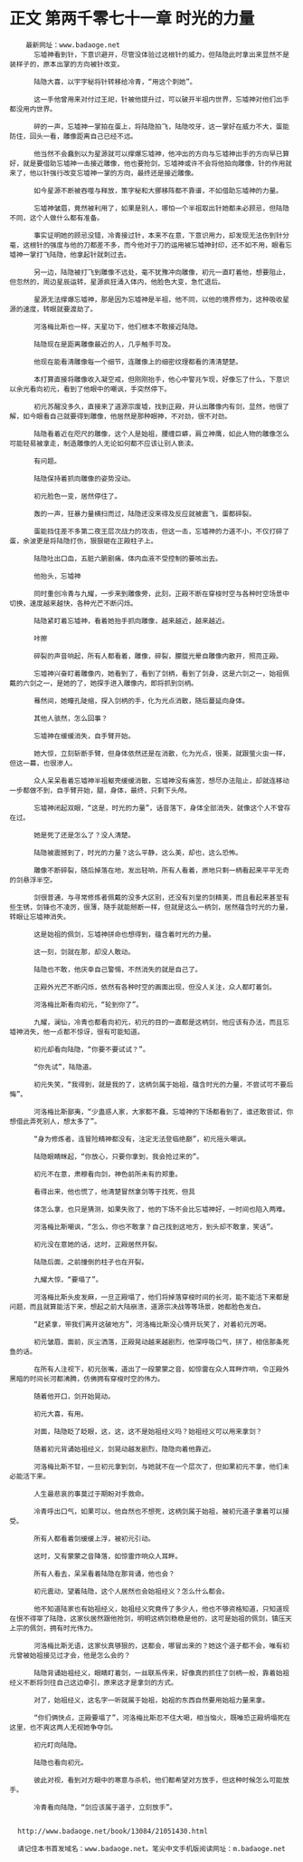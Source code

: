 # 正文 第两千零七十一章 时光的力量
        最新网址：www.badaoge.net
          忘墟神看到针，下意识避开，尽管没体验过这根针的威力，但陆隐此时拿出来显然不是装样子的，原本出掌的方向被针改变。
      
          陆隐大喜，以宇字秘将针转移给冷青，“用这个刺她”。
      
          这一手他曾用来对付过王祀，针被他提升过，可以破开半祖内世界，忘墟神对他们出手都没用内世界。
      
          砰的一声，忘墟神一掌拍在蛋上，将陆隐拍飞，陆隐咬牙，这一掌好在威力不大，蛋能防住，回头一看，雕像距离自己已经不远。
      
          他当然不会蠢到以为星源就可以撑爆忘墟神，他冲出的方向与忘墟神出手的方向早已算好，就是要借助忘墟神一击接近雕像，他也要抢剑，忘墟神或许不会将他拍向雕像，针的作用就来了，他以针强行改变忘墟神一掌的方向，最终还是接近雕像。
      
          如今星源不断被吞噬与释放，策字秘和大挪移阵都不靠谱，不如借助忘墟神的力量。
      
          忘墟神皱眉，竟然被利用了，如果是别人，哪怕一个半祖取出针她都未必顾忌，但陆隐不同，这个人做什么都有准备。
      
          事实证明她的顾忌没错，冷青接过针，本来不在意，下意识用力，却发现无法伤到针分毫，这根针的强度与他的刀都差不多，而今他对于刀的运用被忘墟神封印，还不如不用，眼看忘墟神一掌打飞陆隐，他拿起针就刺过去。
      
          另一边，陆隐被打飞到雕像不远处，毫不犹豫冲向雕像，初元一直盯着他，想要阻止，但忽然的，周边星辰运转，星源疯狂涌入体内，他脸色大变，急忙退后。
      
          星源无法撑爆忘墟神，那是因为忘墟神是半祖，他不同，以他的境界修为，这种吸收星源的速度，转眼就要渡劫了。
      
          河洛梅比斯也一样，天星功下，他们根本不敢接近陆隐。
      
          陆隐现在是距离雕像最近的人，几乎触手可及。
      
          他现在能看清雕像每一个细节，连雕像上的细密纹理都看的清清楚楚。
      
          本打算直接将雕像收入凝空戒，但刚刚抬手，他心中警兆乍现，好像忘了什么，下意识以余光看向初元，看到了他眼中的嘲讽，手突然停下。
      
          初元苏醒没多久，直接来了道源宗废墟，找到正殿，并认出雕像内有剑，显然，他很了解，如今眼看自己就要得到雕像，他居然是那种眼神，不对劲，很不对劲。
      
          陆隐看着近在咫尺的雕像，这个人是始祖，腰缠巨蟒，肩立神鹰，如此人物的雕像怎么可能轻易被拿走，制造雕像的人无论如何都不应该让别人亵渎。
      
          有问题。
      
          陆隐保持着抓向雕像的姿势没动。
      
          初元脸色一变，居然停住了。
      
          轰的一声，狂暴力量横扫而过，陆隐还没来得及反应就被震飞，蛋都碎裂。
      
          蛋能挡住差不多第二夜王层次战力的攻击，但这一击，忘墟神的力道不小，不仅打碎了蛋，余波更是将陆隐打伤，狠狠砸在正殿柱子上。
      
          陆隐吐出口血，五脏六腑剧痛，体内血液不受控制的要咳出去。
      
          他抬头，忘墟神
      
          同时重创冷青与九耀，一步来到雕像旁，此刻，正殿不断在穿梭时空与各种时空场景中切换，速度越来越快，各种光芒不断闪烁。
      
          陆隐紧盯着忘墟神，看着她抬手抓向雕像，越来越近，越来越近。
      
          咔擦
      
          碎裂的声音响起，所有人都看着，雕像，碎裂，朦胧光晕自雕像内散开，照亮正殿。
      
          忘墟神兴奋盯着雕像内，她看到了，看到了剑柄，看到了剑身，这是六剑之一，始祖佩戴的六剑之一，是她的了，她探手进入雕像内，即将抓到剑柄。
      
          蓦然间，她瞳孔陡缩，探入剑柄的手，化为光点消散，随后蔓延向身体。
      
          其他人骇然，怎么回事？
      
          忘墟神在缓缓消失，自手臂开始。
      
          她大惊，立刻斩断手臂，但身体依然还是在消散，化为光点，很美，就跟萤火虫一样，但这一幕，也很渗人。
      
          众人呆呆看着忘墟神半祖躯壳缓缓消散，忘墟神没有痛苦，想尽办法阻止，却就连移动一步都做不到，自手臂开始，腿，身体，最终，只剩下头颅。
      
          忘墟神闭起双眼，“这是，时光的力量”，话音落下，身体全部消失，就像这个人不曾存在过。
      
          她是死了还是怎么了？没人清楚。
      
          陆隐被震撼到了，时光的力量？这么平静，这么美，却也，这么恐怖。
      
          雕像不断碎裂，随后掉落在地，发出轻响，所有人看着，原地只剩一柄看起来平平无奇的剑悬浮半空。
      
          剑很普通，与寻常修炼者佩戴的没多大区别，还没有刘皇的剑精美，而且看起来甚至有些生锈，剑锋也不凌厉，很薄，随手就能掰断一样，但就是这么一柄剑，居然蕴含时光的力量，转眼让忘墟神消失。
      
          这是始祖的佩剑，忘墟神拼命也想得到，蕴含着时光的力量。
      
          这一刻，剑就在那，却没人敢动。
      
          陆隐也不敢，他庆幸自己警惕，不然消失的就是自己了。
      
          正殿外光芒不断闪烁，依然有各种时空的画面出现，但没人关注，众人都盯着剑。
      
          河洛梅比斯看向初元，“轮到你了”。
      
          九耀，澜仙，冷青也都看向初元，初元的目的一直都是这柄剑，他应该有办法，而且忘墟神消失，他一点都不惊讶，很有可能知道。
      
          初元却看向陆隐，“你要不要试试？”。
      
          “你先试”，陆隐道。
      
          初元失笑，“我得到，就是我的了，这柄剑属于始祖，蕴含时光的力量，不尝试可不要后悔”。
      
          河洛梅比斯鄙夷，“少蛊惑人家，大家都不蠢，忘墟神的下场都看到了，谁还敢尝试，你想借此弄死别人，想太多了”。
      
          “身为修炼者，连冒险精神都没有，注定无法登临绝巅”，初元摇头嘲讽。
      
          陆隐眼睛眯起，“你放心，只要你拿到，我会抢过来的”。
      
          初元不在意，肃穆看向剑，神色前所未有的郑重。
      
          看得出来，他也慌了，他清楚冒然拿剑等于找死，但具
      
          体怎么拿，也只是猜测，如果失败了，他的下场不会比忘墟神好，一时间也陷入两难。
      
          河洛梅比斯嘲讽，“怎么，你也不敢拿？自己找到这地方，到头却不敢拿，笑话”。
      
          初元没在意她的话，这时，正殿居然开裂。
      
          陆隐后面，之前撞倒的柱子也在开裂。
      
          九耀大惊，“要塌了”。
      
          河洛梅比斯头皮发麻，一旦正殿塌了，他们将掉落穿梭时间的长河，能不能活下来都是问题，而且就算能活下来，想起之前大陆崩溃，道源宗决战等等场景，她都脸色发白。
      
          “赶紧拿，带我们离开这破地方”，河洛梅比斯没心情开玩笑了，对着初元厉喝。
      
          初元皱眉，面前，灰尘洒落，正殿晃动越来越剧烈，他深呼吸口气，拼了，相信那条死鱼的话。
      
          在所有人注视下，初元张嘴，道出了一段蒙蒙之音，如惊雷在众人耳畔炸响，令正殿外黑暗的时间长河都沸腾，仿佛拥有穿梭时空的伟力。
      
          随着他开口，剑开始晃动。
      
          初元大喜，有用。
      
          对面，陆隐眨了眨眼，这，这，这不是始祖经义吗？始祖经义可以用来拿剑？
      
          随着初元背诵始祖经义，剑晃动越发剧烈，隐隐向着他靠近。
      
          河洛梅比斯不甘，一旦初元拿到剑，与她就不在一个层次了，但如果初元不拿，他们未必能活下来。
      
          人生最悲哀的事莫过于期盼对手救命。
      
          冷青呼出口气，如果可以，他自然也不想死，这柄剑属于始祖，被初元道子拿着可以接受。
      
          所有人都看着剑缓缓上浮，被初元引动。
      
          这时，又有蒙蒙之音降落，如惊雷炸响众人耳畔。
      
          所有人看去，呆呆看着陆隐在那背诵，他也会？
      
          初元震动，望着陆隐，这个人居然也会始祖经义？怎么什么都会。
      
          他不知道陆家也有始祖经义，始祖经义究竟传了多少人，他也不够资格知道，只知道现在恨不得宰了陆隐，这家伙居然跟他抢剑，明明这柄剑稳稳是他的，这可是始祖的佩剑，镇压天上宗的佩剑，拥有时光伟力。
      
          河洛梅比斯无语，这家伙真够狠的，这都会，哪冒出来的？她这个道子都不会，唯有初元曾被始祖接见过才会，他是怎么会的？
      
          陆隐背诵始祖经义，眼睛盯着剑，一丝联系传来，好像真的抓住了剑柄一般，靠着始祖经义不断将剑往自己这边牵引，原来这才是拿剑的方式。
      
          对了，始祖经义，这名字一听就属于始祖，始祖的东西自然要用始祖力量来拿。
      
          “你们俩快点，正殿要塌了”，河洛梅比斯忍不住大喝，相当恼火，既唯恐正殿坍塌死在这里，也不爽这两人无视她争夺剑。
      
          初元盯向陆隐。
      
          陆隐也看向初元。
      
          彼此对视，看到对方眼中的寒意与杀机，他们都希望对方放手，但这种时候怎么可能放手。
      
          冷青看向陆隐，“剑应该属于道子，立刻放手”。
      
      
      http://www.badaoge.net/book/13084/21051430.html
      
      请记住本书首发域名：www.badaoge.net。笔尖中文手机版阅读网址：m.badaoge.net